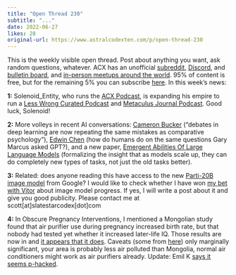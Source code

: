 ```yaml
---
title: "Open Thread 230"
subtitle: "..."
date: 2022-06-27
likes: 28
original-url: https://www.astralcodexten.com/p/open-thread-230
---
```

This is the weekly visible open thread. Post about anything you want, ask random questions, whatever. ACX has an unofficial [subreddit](https://www.reddit.com/r/slatestarcodex/), [Discord](https://discord.gg/RTKtdut), and [bulletin board](https://www.datasecretslox.com/index.php), and [in-person meetups around the world](https://www.lesswrong.com/community?filters%5B0%5D=SSC). 95% of content is free, but for the remaining 5% you can subscribe [here](https://astralcodexten.substack.com/subscribe?). In this week’s news:

 **1:** Solenoid_Entity, who runs the [ACX Podcast](https://linktr.ee/sscpodcast), is expanding his empire to run a [Less Wrong Curated Podcast](https://www.lesswrong.com/posts/kDjKF2yFhFEWe4hgC/announcing-the-lesswrong-curated-podcast) and [Metaculus Journal Podcast](https://www.metaculus.com/questions/11102/introducing-the-metaculus-journal-podcast/). Good luck, Solenoid!

 **2:** More volleys in recent AI conversations: [Cameron Bucker](https://twitter.com/cameronjbuckner/status/1536265110787866624) (“debates in deep learning are now repeating the same mistakes as comparative psychology”), [Edwin Chen](https://www.surgehq.ai/blog/humans-vs-gary-marcus) (how do humans do on the same questions Gary Marcus asked GPT?), and a new paper, [Emergent Abilities Of Large Language Models](https://arxiv.org/abs/2206.07682) (formalizing the insight that as models scale up, they can do completely new types of tasks, not just the old tasks better).

 **3:** Related: does anyone reading this have access to the new [Parti-20B image model](https://twitter.com/hardmaru/status/1539821642775678976) from Google? I would like to check whether I have won [my bet with Vitor](https://astralcodexten.substack.com/p/a-guide-to-asking-robots-to-design/comment/6945486?s=r) about image model progress. If yes, I will write a post about it and give you good publicity. Please contact me at scott[at]slatestarcodex[dot]com

 **4:** In Obscure Pregnancy Interventions, I mentioned a Mongolian study found that air purifier use during pregnancy increased birth rate, but that nobody had tested yet whether it increased later-life IQ. Those results are now in and [it appears that it does](https://www.eurekalert.org/news-releases/956654). Caveats (some from [here](https://www.reddit.com/r/slatestarcodex/comments/viscah/reducing_air_pollution_can_support_healthy_brain/)) only marginally significant, your area is probably less air polluted than Mongolia, normal air conditioners might work as air purifiers already. Update: Emil K [says it seems p-hacked](https://astralcodexten.substack.com/p/open-thread-230/comment/7377328).
